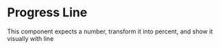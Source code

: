 # Progress Line

This component expects a number, transform it into percent, and show it visually with line